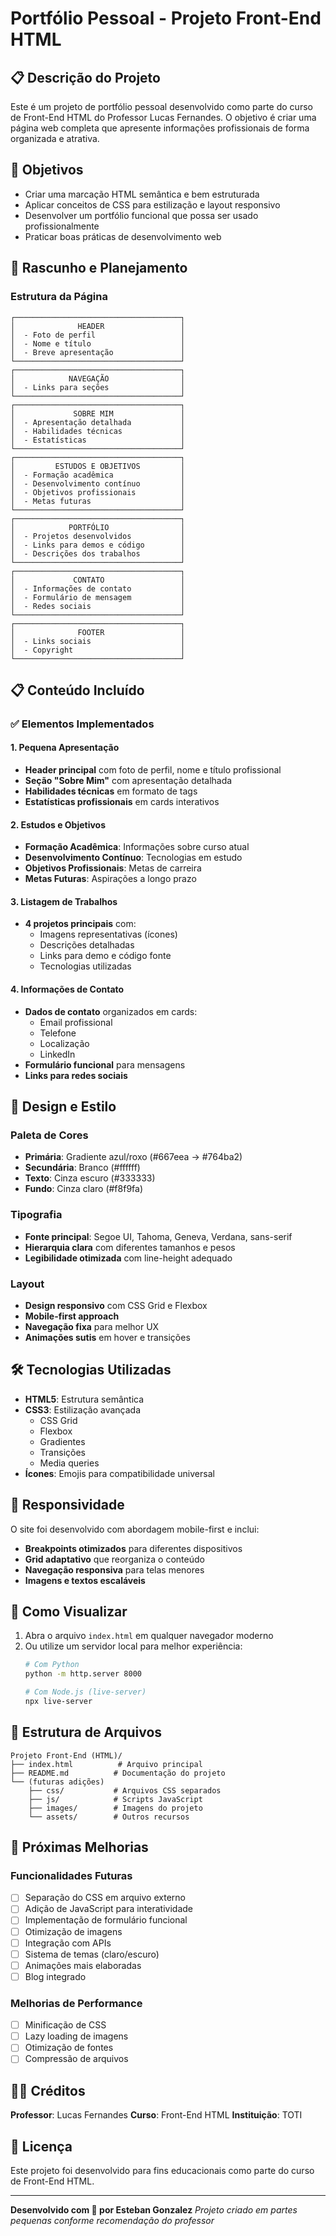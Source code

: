 # Portfólio Pessoal - Projeto Front-End HTML

## 📋 Descrição do Projeto

Este é um projeto de portfólio pessoal desenvolvido como parte do curso de Front-End HTML do Professor Lucas Fernandes. O objetivo é criar uma página web completa que apresente informações profissionais de forma organizada e atrativa.

## 🎯 Objetivos

- Criar uma marcação HTML semântica e bem estruturada
- Aplicar conceitos de CSS para estilização e layout responsivo
- Desenvolver um portfólio funcional que possa ser usado profissionalmente
- Praticar boas práticas de desenvolvimento web

## 📝 Rascunho e Planejamento

### Estrutura da Página

```
┌─────────────────────────────────────┐
│              HEADER                 │
│  - Foto de perfil                   │
│  - Nome e título                    │
│  - Breve apresentação               │
└─────────────────────────────────────┘
┌─────────────────────────────────────┐
│            NAVEGAÇÃO                │
│  - Links para seções                │
└─────────────────────────────────────┘
┌─────────────────────────────────────┐
│             SOBRE MIM               │
│  - Apresentação detalhada           │
│  - Habilidades técnicas             │
│  - Estatísticas                     │
└─────────────────────────────────────┘
┌─────────────────────────────────────┐
│         ESTUDOS E OBJETIVOS         │
│  - Formação acadêmica               │
│  - Desenvolvimento contínuo         │
│  - Objetivos profissionais          │
│  - Metas futuras                    │
└─────────────────────────────────────┘
┌─────────────────────────────────────┐
│            PORTFÓLIO                │
│  - Projetos desenvolvidos           │
│  - Links para demos e código        │
│  - Descrições dos trabalhos         │
└─────────────────────────────────────┘
┌─────────────────────────────────────┐
│             CONTATO                 │
│  - Informações de contato           │
│  - Formulário de mensagem           │
│  - Redes sociais                    │
└─────────────────────────────────────┘
┌─────────────────────────────────────┐
│              FOOTER                 │
│  - Links sociais                    │
│  - Copyright                        │
└─────────────────────────────────────┘
```

## 📋 Conteúdo Incluído

### ✅ Elementos Implementados

#### 1. Pequena Apresentação

- **Header principal** com foto de perfil, nome e título profissional
- **Seção "Sobre Mim"** com apresentação detalhada
- **Habilidades técnicas** em formato de tags
- **Estatísticas profissionais** em cards interativos

#### 2. Estudos e Objetivos

- **Formação Acadêmica**: Informações sobre curso atual
- **Desenvolvimento Contínuo**: Tecnologias em estudo
- **Objetivos Profissionais**: Metas de carreira
- **Metas Futuras**: Aspirações a longo prazo

#### 3. Listagem de Trabalhos

- **4 projetos principais** com:
  - Imagens representativas (ícones)
  - Descrições detalhadas
  - Links para demo e código fonte
  - Tecnologias utilizadas

#### 4. Informações de Contato

- **Dados de contato** organizados em cards:
  - Email profissional
  - Telefone
  - Localização
  - LinkedIn
- **Formulário funcional** para mensagens
- **Links para redes sociais**

## 🎨 Design e Estilo

### Paleta de Cores

- **Primária**: Gradiente azul/roxo (#667eea → #764ba2)
- **Secundária**: Branco (#ffffff)
- **Texto**: Cinza escuro (#333333)
- **Fundo**: Cinza claro (#f8f9fa)

### Tipografia

- **Fonte principal**: Segoe UI, Tahoma, Geneva, Verdana, sans-serif
- **Hierarquia clara** com diferentes tamanhos e pesos
- **Legibilidade otimizada** com line-height adequado

### Layout

- **Design responsivo** com CSS Grid e Flexbox
- **Mobile-first approach**
- **Navegação fixa** para melhor UX
- **Animações sutis** em hover e transições

## 🛠️ Tecnologias Utilizadas

- **HTML5**: Estrutura semântica
- **CSS3**: Estilização avançada
  - CSS Grid
  - Flexbox
  - Gradientes
  - Transições
  - Media queries
- **Ícones**: Emojis para compatibilidade universal

## 📱 Responsividade

O site foi desenvolvido com abordagem mobile-first e inclui:

- **Breakpoints otimizados** para diferentes dispositivos
- **Grid adaptativo** que reorganiza o conteúdo
- **Navegação responsiva** para telas menores
- **Imagens e textos escaláveis**

## 🚀 Como Visualizar

1. Abra o arquivo `index.html` em qualquer navegador moderno
2. Ou utilize um servidor local para melhor experiência:
   ```bash
   # Com Python
   python -m http.server 8000

   # Com Node.js (live-server)
   npx live-server
   ```

## 📂 Estrutura de Arquivos

```
Projeto Front-End (HTML)/
├── index.html          # Arquivo principal
├── README.md          # Documentação do projeto
└── (futuras adições)
    ├── css/           # Arquivos CSS separados
    ├── js/            # Scripts JavaScript
    ├── images/        # Imagens do projeto
    └── assets/        # Outros recursos
```

## 🔄 Próximas Melhorias

### Funcionalidades Futuras

- [ ] Separação do CSS em arquivo externo
- [ ] Adição de JavaScript para interatividade
- [ ] Implementação de formulário funcional
- [ ] Otimização de imagens
- [ ] Integração com APIs
- [ ] Sistema de temas (claro/escuro)
- [ ] Animações mais elaboradas
- [ ] Blog integrado

### Melhorias de Performance

- [ ] Minificação de CSS
- [ ] Lazy loading de imagens
- [ ] Otimização de fontes
- [ ] Compressão de arquivos

## 👨‍🏫 Créditos

**Professor**: Lucas Fernandes
**Curso**: Front-End HTML
**Instituição**: TOTI

## 📄 Licença

Este projeto foi desenvolvido para fins educacionais como parte do curso de Front-End HTML.

---

**Desenvolvido com 💙 por Esteban Gonzalez**
*Projeto criado em partes pequenas conforme recomendação do professor*
